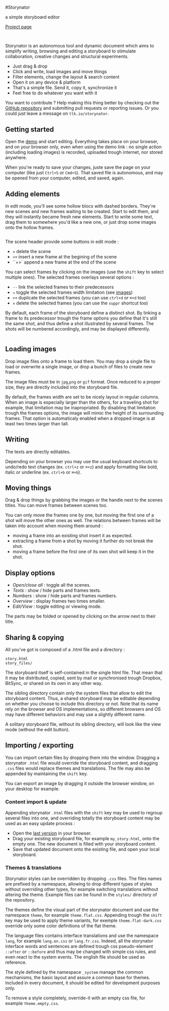 #Storynator

a simple storyboard editor

[Project page][website]

[<img src="img/main-750w.png" srcset="img/main-1500w.png 2x" alt="">][demo]

[demo]: https://rawgit.com/nliautaud/storynator/master/story.html
[github]: https://github.com/nliautaud/storynator/
[website]: https://nliautaud.github.io/storynator/

## 

Storynator is an autonomous tool and dynamic document which aims to simplify writing, browsing and editing a storyboard to stimulate collaboration, creative changes and structural experiments.

- Just drag & drop
- Click and write, load images and move things
- Filter elements, change the layout & search content
- Open it on any device & platform
- That's a simple file. Send it, copy it, synchronize it
- Feel free to do whatever you want with it

You want to contribute ? Help making this thing better by checking out the [GitHub repository][github] and submitting pull requests or reporting issues. Or you could just leave a message on ``tlk.io/storynator``.


## Getting started

Open the [demo][demo] and start editing. Everything takes place on your browser, and on your browser only, even when using the demo link : no single action (including loading images) is recorded, uploaded trough internet, nor stored anywhere.

When you're ready to save your changes, juste save the page on your computer (like just ``Ctrl+S`` or ``Cmd+S``). That saved file is autonomous, and may be opened from your computer, edited, and saved, again.

## Adding elements

In edit mode, you'll see some hollow blocs with dashed borders. They're new scenes and new frames waiting to be created. Start to edit them, and they will instantly became fresh new elements. Start to write some text, drag them to somewhere you'd like a new one, or just drop some images onto the hollow frames.

<img src="img/shadow.png" alt="">

The scene header provide some buttons in edit mode :
- ``✕`` delete the scene
- ``<+`` insert a new frame at the begining of the scene
- ``+>` append a new frame at the end of the scene

You can select frames by clicking on the images (use the ``shift`` key to select multiple ones). The selected frames overlays several options :
- ``--`` link the selected frames to their predecessors
- ``⇔`` toggle the selected frames width limitation (see [images](#images))
- ``++`` duplicate the selected frames (you can use ``ctrl+d`` or ``⌘+d`` too)
- ``✕`` delete the selected frames (you can use the ``suppr`` shortcut too)

By default, each frame of the storyboard define a distinct shot. By linking a frame to its predecessor trough the frame options you define that it's still the same shot, and thus define a shot illustrated by several frames. The shots will be numbered accordingly, and may be displayed differently.

<img src="img/shots.png" alt="">

## Loading images

Drop image files onto a frame to load them. You may drop a single file to load or overwrite a single image, or drop a bunch of files to create new frames.

The image files must be in ``jpg``,``png`` or ``gif`` format. Once reduced to a proper size, they are directly included into the storyboard file.

By default, the frames width are set to be nicely layout in regular columns. When an image is especially larger than the others, for a traveling shot for example, that limitation may be inapropriated. By disabling that limitation trough the frames options, the image will mimic the height of its surrounding frames. That option is automaticaly enabled when a dropped image is at least two times larger than tall.

## Writing

The texts are directly editables.

Depending on your browser you may use the usual keyboard shortcuts to undo/redo text changes (ex. ``ctrl+z`` or ``⌘+z``) and apply formatting like bold, italic or underline (ex. ``ctrl+b`` or ``⌘+b``).

## Moving things

Drag & drop things by grabbing the images or the handle next to the scenes titles. You can move frames between scenes too.

You can only move the frames one by one, but moving the first one of a shot will move the other ones as well. The relations between frames will be taken into account when moving them around :
- moving a frame into an existing shot insert it as expected.
- extracting a frame from a shot by moving it further do not break the shot.
- moving a frame before the first one of its own shot will keep it in the shot.

## Display options

- *Open/close all* : toggle all the scenes.
- *Texts* : show / hide parts and frames texts.
- *Numbers* : show / hide parts and frames numbers.
- *Overview* : display frames two times smaller.
- *Edit/View* : toggle editing or viewing mode.

The parts may be folded or opened by clicking on the arrow next to their title.

## Sharing & copying

All you've got is composed of a .html file and a directory :

```
story.html
story_files/
```
The storyboard itself is self-contained in the single html file. That mean that it may be distributed, copied, sent by mail or synchronised trough Dropbox, BitSync, or shared on its own in any other way.

The sibling directory contain only the system files that allow to edit the storyboard content. Thus, a shared storyboard may be editable depending on whether you choose to include this directory or not. Note that its name rely on the browser and OS implementations, so different browsers and OS may have different behaviors and may use a slightly different name. 

A solitary storyboard file, without its sibling directory, will look like the view mode (without the edit button).

## Importing / exporting

You can import certain files by dropping them into the window. Dragging a storynator ``.html`` file would override the storyboard content, and dragging ``.css`` files would replace themes and translations. The file may also be appended by maintaining the ``shift`` key.

You can export an image by dragging it outside the browser window, on your desktop for example.

###  Content import & update

Appending storynator ``.html`` files with the ``shift`` key may be used to regroup several files into one, and overriding totally the storyboard content may be used as an easy update process :

- Open the [last version][demo] in your browser.
- Drag your existing storyboard file, for example ``my_story.html``, onto the empty one. The new document is filled with your storyboard content.
- Save that updated document onto the existing file, and open your local storyboard.

### Themes & translations

Storynator styles can be overridden by dropping ``.css`` files. The files names are prefixed by a namespace, allowing to drop different types of styles without overriding other types, for example switching translations without altering the theme. Example files can be found in the ``styles/`` directory of the repository.

The themes define the visual part of the storynator document and use the namespace ``theme``, for example ``theme.flat.css``. Appending trough the ``shift`` key may be used to apply theme variants, for exemple ``theme.flat-dark.css`` override only some color definitions of the flat theme.

The language files contains interface translations and use the namespace ``lang``, for example ``lang.en.css`` or ``lang.fr.css``. Indeed, all the storynator interface words and sentences are defined trough css pseudo-element ``::after`` or ``::before`` and thus may be changed with simple css rules, and even react to the system events. The english file should be used as reference. 

The style defined by the namespace ``_system`` manage the common mechanisms, the basic layout and assure a common base for themes. Included in every document, it should be edited for development purposes only.

To remove a style completely, override-it with an empty css file, for example ``theme.empty.css``.